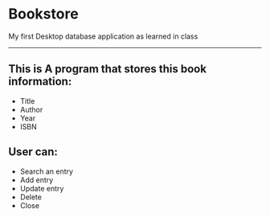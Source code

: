 # Bookstore
My first Desktop database application as learned in class
_________________________________________________________
## This is A program that stores this book information:
- Title
- Author
- Year
- ISBN 

## User can:
- Search an entry
- Add entry
- Update entry
- Delete
- Close
